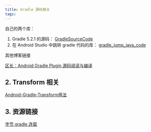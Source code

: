 ```yaml
---
title: Gradle 源码相关
tags:
---
```



自己的两个库：

1. Gradle 5.2.1 的源码： [GradleSourceCode](https://github.com/leeGYPlus/GradleSourceCode)
2. 在 Android Studio 中跳转 gradle 代码的库： [gradle_jump_java_code](https://gitee.com/mkwn/gradle_jump_java_code)


其他博客链接

[区长：Android Gradle Plugin 源码阅读与编译](https://fucknmb.com/2017/06/01/Android-Gradle-Plugin%E6%BA%90%E7%A0%81%E9%98%85%E8%AF%BB%E4%B8%8E%E7%BC%96%E8%AF%91/?utm_source=androidweekly.io&utm_medium=website)



## 2. Transform 相关

[Android-Gradle-Transform用法](https://ljd1996.github.io/2020/04/23/Android-Gradle-Transform%E7%94%A8%E6%B3%95/)


## 3. 资源链接


[字节 gradle 连载](https://mp.weixin.qq.com/mp/appmsgalbum?__biz=MzI1MzYzMjE0MQ==&action=getalbum&album_id=1590454921848471557&scene=173&from_msgid=2247485042&from_itemidx=1&count=3#wechat_redirect)